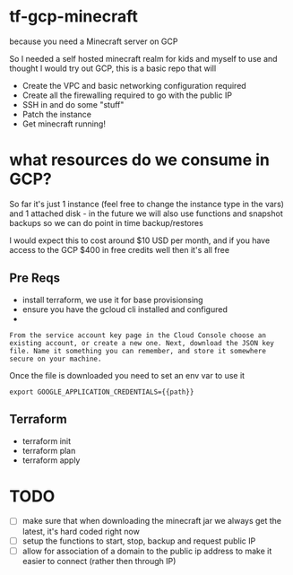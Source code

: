 # tf-gcp-minecraft
because you need a Minecraft server on GCP

So I needed a self hosted minecraft realm for kids and myself to use and thought I would try out GCP, this is a basic repo that will

- Create the VPC and basic networking configuration required
- Create all the firewalling required to go with the public IP
- SSH in and do some "stuff"
- Patch the instance
- Get minecraft running!

# what resources do we consume in GCP?

So far it's just 1 instance (feel free to change the instance type in the vars) and 1 attached disk - in the future we will also use functions and snapshot backups so we can do point in time backup/restores

I would expect this to cost around $10 USD per month, and if you have access to the GCP $400 in free credits well then it's all free

## Pre Reqs

- install terraform, we use it for base provisionsing
- ensure you have the gcloud cli installed and configured
- 

`From the service account key page in the Cloud Console choose an existing account, or create a new one. Next, download the JSON key file. Name it something you can remember, and store it somewhere secure on your machine.`

Once the file is downloaded you need to set an env var to use it

`export GOOGLE_APPLICATION_CREDENTIALS={{path}}`

## Terraform

- terraform init 
- terraform plan 
- terraform apply

# TODO

- [ ] make sure that when downloading the minecraft jar we always get the latest, it's hard coded right now
- [ ] setup the functions to start, stop, backup and request public IP 
- [ ] allow for association of a domain to the public ip address to make it easier to connect (rather then through IP)